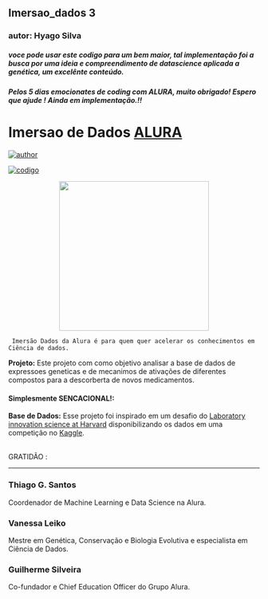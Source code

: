 ## Imersao_dados 3 
### autor: Hyago Silva

##### voce pode usar este codigo para um bem maior, tal implementação foi a busca por uma ideia e compreendimento de datascience aplicada a genética, um excelênte  conteúdo.
##### Pelos 5 dias emocionates de coding com ALURA, muito obrigado! Espero que ajude ! **Ainda em implementação.**!!
# Imersao de Dados [ALURA](https://www.alura.com.br/) 


[![author](https://img.shields.io/badge/author-Hyago-blue.svg)](https://www.linkedin.com/in/hyagovieira/)
<p align="center">
 
[![codigo](https://img.shields.io/badge/codigo-collab-orange.svg)](https://colab.research.google.com/drive/1OOzp9o74m-W8fB38Ox4Ms379cpWZKr5i?usp=sharing0/)
<p align="center">
  
<img src="https://camo.githubusercontent.com/1c41257b2a5d69c6ff859393ab19fb2061d3e76798128083772ecce35c30978e/68747470733a2f2f7777772e616c7572612e636f6d2e62722f6173736574732f696d672f696d6572736f65732f696d657273616f2d6461646f732f6c6f676f2d6d657273616f2e313631363530313139372e737667" height=300 width=300>
  

     Imersão Dados da Alura é para quem quer acelerar os conhecimentos em Ciência de dados.
  

**Projeto:** Este projeto com como objetivo analisar a base de dados de expressoes geneticas e de mecanimos de ativações de diferentes compostos para a descorberta de novos medicamentos.
#### Simplesmente SENCACIONAL!:

**Base de Dados:** Esse projeto foi inspirado em um desafio do [Laboratory innovation science at Harvard](https://lish.harvard.edu/) disponibilizando os dados em uma competição no [Kaggle](https://www.kaggle.com/c/lish-moa).

<br>
GRATIDÃO  :

---


### Thiago G. Santos
Coordenador de Machine Learning e Data Science na Alura.

### Vanessa Leiko
Mestre em Genética, Conservação e Biologia Evolutiva e especialista em Ciência de Dados.

### Guilherme Silveira
Co-fundador e Chief Education Officer do Grupo Alura.
